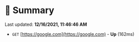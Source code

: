 # 📖 Summary
Last updated: **12/16/2021, 11:46:46 AM**

- `GET` [https://google.com](https://google.com) - **Up** (162ms)

